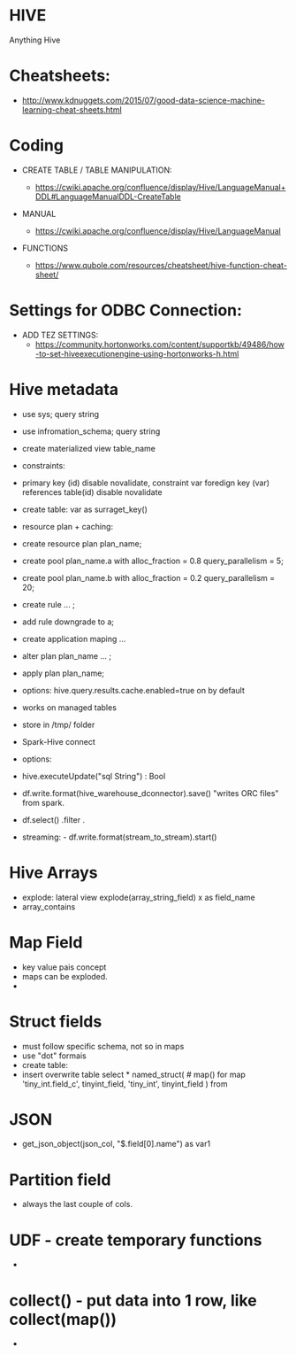 # HIVE
Anything Hive

# Cheatsheets:
  - http://www.kdnuggets.com/2015/07/good-data-science-machine-learning-cheat-sheets.html
# Coding
  - CREATE TABLE / TABLE MANIPULATION:
    - https://cwiki.apache.org/confluence/display/Hive/LanguageManual+DDL#LanguageManualDDL-CreateTable
  - MANUAL
    - https://cwiki.apache.org/confluence/display/Hive/LanguageManual
    
  - FUNCTIONS 
    - https://www.qubole.com/resources/cheatsheet/hive-function-cheat-sheet/

# Settings for ODBC Connection:
  - ADD TEZ SETTINGS:
    - https://community.hortonworks.com/content/supportkb/49486/how-to-set-hiveexecutionengine-using-hortonworks-h.html

# Hive metadata 
  - use sys;
    query string

  - use infromation_schema;
    query string
    
  - create materialized view table_name
  
  - constraints:
   - primary key (id) disable novalidate, constraint var foredign key (var)
     references table(id) disable novalidate
     
  - create table:
    var as surraget_key()
    
  - resource plan + caching:
   - create resource plan plan_name;
   - create pool plan_name.a with alloc_fraction = 0.8 query_parallelism = 5;
   - create pool plan_name.b with alloc_fraction = 0.2 query_parallelism = 20;
   - create rule ... ;
   - add rule downgrade to a;
   - create application maping ... 
   - alter plan plan_name ... ;
   - apply plan plan_name;
   - options: hive.query.results.cache.enabled=true on by default
   - works on managed tables
   - store in /tmp/ folder
   
 - Spark-Hive connect
  - options:
   - hive.executeUpdate("sql String") : Bool
   - df.write.format(hive_warehouse_dconnector).save() "writes ORC files" from spark.
   - df.select()
       .filter
       .
   - streaming:
    - df.write.format(stream_to_stream).start()
    
# Hive Arrays
  - explode: lateral view explode(array_string_field) x as field_name
  - array_contains
 
# Map Field
 - key value pais concept
 - maps can be exploded.
 - 
 
# Struct fields
 - must follow specific schema, not so in maps
 - use "dot" formais
 - create table:
  - insert overwrite table
   select *
    named_struct( # map() for map
     'tiny_int.field_c', tinyint_field,
     'tiny_int', tinyint_field
    )
   from 
   
# JSON
 - get_json_object(json_col, "$.field[0].name") as var1
 
# Partition field
 - always the last couple of cols.
 
# UDF - create temporary functions
 - 

# collect() - put data into 1 row, like collect(map())
- 
  
   

